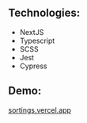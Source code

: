 ## Technologies:
+ NextJS
+ Typescript
+ SCSS
+ Jest
+ Cypress

## Demo:
[sortings.vercel.app](https://sortings.vercel.app/)
